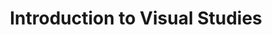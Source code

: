 ---
title: Introduction to Visual Studies
number: ART 010
credits: 3
academic-home: Arts & Arch
pre-req:
course-type: [Additional, General Education]
description: Introduction to visual studies; pictorial space and the principles of visual organization.
bulletin-link: http://bulletins.psu.edu/undergrad/courses/a/art/010
pathway-list: [Generalist, Video Production, Digital Design, Media for Civic Engagement]
---
